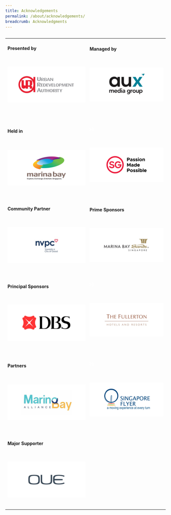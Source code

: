 ```yaml
---
title: Acknowledgements
permalink: /about/acknowledgements/
breadcrumb: Acknowledgments 
---
```

<table class="table-v">

<table style="width:100%">
    
<tr>
    <td>
      <h4>Presented by</h4>
      <br>
      <p><a href="https://www.ura.gov.sg/Corporate"><img src="https://github.com/isomerpages/ura-mbsc2021/blob/staging/images/ura.JPEG?raw=true" alt="Image of URA Logo"></a></p>
      <br>
      <br> 
    </td>
    <td>
      <h4>Managed by</h4>
      <br>
      <p><a href="http://www.aux.com.sg/"><img src="https://github.com/isomerpages/ura-mbsc2021/blob/staging/images/aux.jpeg" alt="Image of AUX Logo"></a></p>
      <br>
      <br>    
<tr>
    <td>
      <h4>Held in</h4>
      <br>
      <p><a href="https://www.ura.gov.sg/Corporate/Get-Involved/Shape-A-Distinctive-City/Explore-Our-City/Marina-Bay"><img src="https://github.com/isomerpages/ura-mbsc2021/blob/staging/images/mbl.JPEG?raw=true" alt="Image of MBS Logo"></a></p>
    <br>
    </td>
    <td>
      <h4><font color="white">Hi</font></h4> 
      <br>
      <p><a href="https://www.stb.gov.sg/content/stb/en.html"><img src="https://github.com/isomerpages/ura-mbsc2021/blob/staging/images/pmp.JPEG?raw=true" alt="Image of STB Logo"></a></p>
      <br>
      <br>   
<tr>
    <td>
      <h4>Community Partner</h4>
      <br>
      <p><a href="https://cityofgood.sg/"><img src="https://github.com/isomerpages/ura-mbsc2021/blob/staging/images/nvpc.JPEG?raw=true" alt="Image of nvpc Logo"></a></p>
      <br>
      </td>
      <td>
      <h4>Prime Sponsors</h4>
      <br>
      <p><a href="https://www.marinabaysands.com/"><img src="https://github.com/isomerpages/ura-mbsc2021/blob/staging/images/mbsh.JPEG?raw=true" alt="Image of MBS hotel Logo"></a></p>
      <br>
<tr>   
    <td>
      <h4>Principal Sponsors</h4>
      <br>
      <p><a href="https://www.dbs.com/default.page?gclsrc=aw.ds&&scp=true&gclid=EAIaIQobChMIv5fMjOnA5QIVRyUrCh1DtAEAEAAYASAAEgI_VfD_BwE"><img src="https://github.com/isomerpages/ura-mbsc2021/blob/staging/images/dbs.JPEG?raw=true" alt="Image of DBS Logo"></a></p>
    <br>
    </td>
    <td>
      <h4><font color="white">Hi</font></h4>   
      <br>
      <p><a href="https://www.fullertonhotels.com/"><img src="https://github.com/isomerpages/ura-mbsc2021/blob/staging/images/ful.JPEG?raw=true" alt="Image of fullerton Logo"></a></p>
      <br>
      <br> 
<tr>        
    <td>
      <h4>Partners</h4>
      <br>
      <p><a href="https://marinabayalliance.com/"><img src="https://github.com/isomerpages/ura-mbsc2021/blob/staging/images/mba.JPEG?raw=true" alt="Image of marina bay alliance Logo"></a></p>
      <br>
    </td>
    <td>
      <h4><font color="white">Hi</font></h4>  
      <br>
      <p><a href="https://www.singaporeflyer.com/"><img src="https://github.com/isomerpages/ura-mbsc2021/blob/staging/images/sf.JPEG?raw=true" alt="Image of sg flyer Logo"></a></p>
      <br>
      <br> 
     <tr>   
    <td>
      <h4>Major Supporter</h4>
      <br>
      <p><a href="https://oue.com.sg/"><img src="https://github.com/isomerpages/ura-mbsc2021/blob/staging/images/oue.JPEG?raw=true" alt="Image of OUE Logo"></a></p>
    <br>
       
